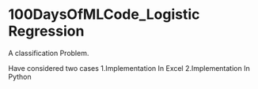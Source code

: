 # 100DaysOfMLCode_Logistic Regression

A classification Problem.

Have considered two cases 
  1.Implementation In Excel
  2.Implementation In Python

